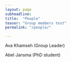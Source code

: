 ```yaml
---
layout: page
subheadline:
title:  "People"
teaser: "Group members test"
permalink: "/people/"

---
```

Ava Khamseh (Group Leader)<br/>

Abel Jansma (PhD student)
